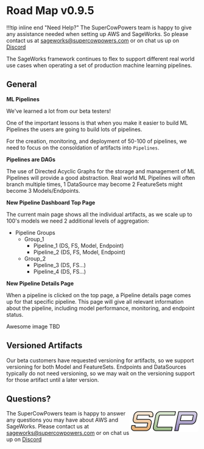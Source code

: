 # Road Map v0.9.5

!!!tip inline end "Need Help?"
    The SuperCowPowers team is happy to give any assistance needed when setting up AWS and SageWorks. So please contact us at [sageworks@supercowpowers.com](mailto:sageworks@supercowpowers.com) or on chat us up on [Discord](https://discord.gg/WHAJuz8sw8) 

The SageWorks framework continues to flex to support different real world use cases when operating a set of production machine learning pipelines.


## General
**ML Pipelines**

We've learned a lot from our beta testers!

One of the important lessons is that when you make it easier to build ML Pipelines the users are going to build lots of pipelines.

For the creation, monitoring, and deployment of 50-100 of pipelines, we need to focus on the consoldation of artifacts into `Pipelines`. 

**Pipelines are DAGs**

The use of Directed Acyclic Graphs for the storage and management of ML Pipelines will provide a good abstraction. Real world ML Pipelines will often branch multiple times, 1 DataSource may become 2 FeatureSets might become 3 Models/Endpoints. 



**New Pipeline Dashboard Top Page**

The current main page shows all the individual artifacts, as we scale up to 100's models we need 2 additional levels of aggregation:

- Pipeline Groups
    - Group_1
        - Pipeline_1 (DS, FS, Model, Endpoint)
        - Pipeline_2 (DS, FS, Model, Endpoint)
    - Group_2
        - Pipeline_3 (DS, FS...)
        - Pipeline_4 (DS, FS...)
   

**New Pipeline Details Page**

When a pipeline is clicked on the top page, a Pipeline details page comes up for that specific pipeline. This page will give all relevant information about the pipeline, including model performance, monitoring, and endpoint status.


Awesome image TBD

## Versioned Artifacts
Our beta customers have requested versioning for artifacts, so we support versioning for both Model and FeatureSets. Endpoints and DataSources typically do not need versioning, so we may wait on the versioning support for those artifact until a later version.

## Questions?
<img align="right" src="../../images/scp.png" width="180">

The SuperCowPowers team is happy to answer any questions you may have about AWS and SageWorks. Please contact us at [sageworks@supercowpowers.com](mailto:sageworks@supercowpowers.com) or on chat us up on [Discord](https://discord.gg/WHAJuz8sw8) 



